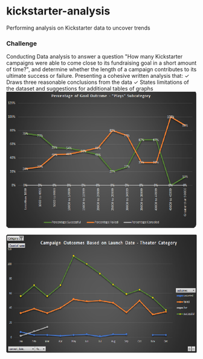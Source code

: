 # kickstarter-analysis
Performing analysis on Kickstarter data to uncover trends
### Challenge
Conducting Data analysis to answer a question "How many Kickstarter campaigns were able to come close to its fundraising goal in a short amount of time?", and determine whether the length of a campaign contributes to its ultimate success or failure.
Presenting a cohesive written analysis that:
✓ Draws three reasonable conclusions from the data
✓ States limitations of the dataset and suggestions for additional tables of graphs
![Outcomes_Based_on_Goals](Outcomes_Based_on_Goals.png)

![Outcomes_Based_on_Launch_Date](Outcomes_Based_on_Launch_Dates.png)
